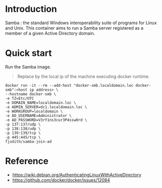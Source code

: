 # Introduction

Samba : the standard Windows interoperability suite of programs for Linux and Unix.
This container aims to run a Samba server registered as a member of a given Active Directory domain.

# Quick start
Run the Samba image.

> Replace <host ip address> by the local ip of the machine executing docker runtime.

```shell
docker run -it --rm --add-host "docker-smb.localdomain.loc docker-smb":<host ip address> \
--hostname docker-smb \
-e TZ=Etc/UTC
-e DOMAIN_NAME=localdomain.loc \
-e ADMIN_SERVER=dc1.localdomain.loc \
-e WORKGROUP=localdomain \
-e AD_USERNAME=Administrator \
-e AD_PASSWORD=V3rY1ns3cur3P4ssw0rd \
-p 137:137/udp \
-p 138:138/udp \
-p 139:139/tcp \
-p 445:445/tcp \
fjudith/samba-join-ad
```

# Reference

* https://wiki.debian.org/AuthenticatingLinuxWithActiveDirectory
* https://github.com/docker/docker/issues/12084
